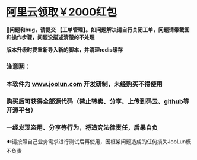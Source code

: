 # **[阿里云领取￥2000红包](https://promotion.aliyun.com/ntms/yunparter/invite.html?userCode=ktp7i3ac)**
**🎈问题和bug，请提交 【工单管理】。如问题解决请自行关闭工单，问题请带截图和操作步骤，问题没描述清楚的不处理**

**版本升级时要重新导入新的脚本，并清理redis缓存**
### 注意🈲：
### 本软件为 www.joolun.com 开发研制，未经购买不得使用
### 购买后可获得全部源代码（禁止转卖、分享、上传到码云、github等开源平台）
### 一经发现盗用、分享等行为，将追究法律责任，后果自负
🔊请按照自己业务需求进行测试后再使用，因框架问题造成的任何损失JooLun概不负责